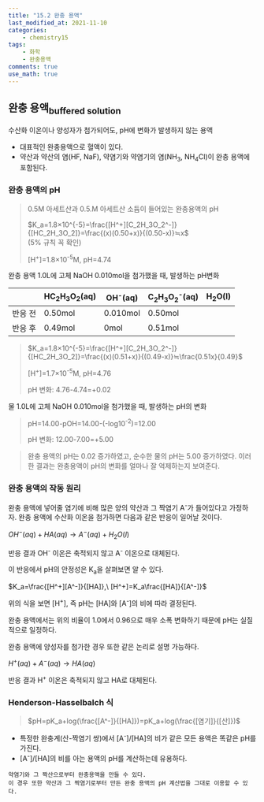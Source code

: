 ```yaml
---
title: "15.2 완충 용액"
last_modified_at: 2021-11-10
categories:
    - chemistry15
tags:
    - 화학
    - 완충용액
comments: true
use_math: true
---
```


<h2>완충 용액<sub>buffered solution</sub></h2>

수산화 이온이나 양성자가 첨가되어도, pH에 변화가 발생하지 않는 용액
- 대표적인 완충용액으로 혈액이 있다.
- 약산과 약산의 염(HF, NaF), 약염기와 약염기의 염(NH<sub>3</sub>, NH<sub>4</sub>Cl)이 완충 용액에 포함된다.

<h3>완충 용액의 pH</h3>

> 0.5M 아세트산과 0.5.M 아세트산 소듐이 들어있는 완충용액의 pH
>
>$K_a=1.8×10^{-5}=\frac{[H^+][C_2H_3O_2^-]}{[HC_2H_3O_2]}=\frac{(x)(0.50+x)}{(0.50-x)}≒x$\
>(5% 규칙 꼭 확인)
>
>[H<sup>+</sup>]=1.8×10<sup>-5</sup>M, pH=4.74

완충 용액 1.0L에 고체 NaOH 0.010mol을 첨가했을 때, 발생하는 pH변화

||HC<sub>2</sub>H<sub>3</sub>O<sub>2</sub>(aq)|OH<sup>-</sup>(aq)|C<sub>2</sub>H<sub>3</sub>O<sub>2</sub><sup>-</sup>(aq)|H<sub>2</sub>O(l)
|---|---|---|---|---|
|반응 전|0.50mol|0.010mol|0.50mol||
|반응 후|0.49mol|0mol|0.51mol||

>$K_a=1.8×10^{-5}=\frac{[H^+][C_2H_3O_2^-]}{[HC_2H_3O_2]}=\frac{(x)(0.51+x)}{(0.49-x)}≒\frac{0.51x}{0.49}$
>
>[H<sup>+</sup>]=1.7×10<sup>-5</sup>M, pH=4.76
>
>pH 변화: 4.76-4.74=+0.02

물 1.0L에 고체 NaOH 0.010mol을 첨가했을 때, 발생하는 pH의 변화

>pH=14.00-pOH=14.00-(-log10<sup>-2</sup>)=12.00
>
>pH 변화: 12.00-7.00=+5.00

>완충 용액의 pH는 0.02 증가하였고, 순수한 물의 pH는 5.00 증가하였다. 이러한 결과는 완충용액이 pH의 변화를 얼마나 잘 억제하는지 보여준다.

<h3>완충 용액의 작동 원리</h3>

완충 용액에 넣어줄 염기에 비해 많은 양의 약산과 그 짝염기 A<sup>-</sup>가 들어있다고 가정하자. 완충 용액에 수산화 이온을 첨가하면 다음과 같은 반응이 일어날 것이다.

$OH^-(aq)+HA(aq)→A^-(aq)+H_2O(l)$

반응 결과 OH<sup>-</sup> 이온은 축적되지 않고 A<sup>-</sup> 이온으로 대체된다.

이 반응에서 pH의 안정성은 K<sub>a</sub>을 살펴보면 알 수 있다.

$K_a=\frac{[H^+][A^-]}{[HA]},\ [H^+]=K_a\frac{[HA]}{[A^-]}$

위의 식을 보면 [H<sup>+</sup>], 즉 pH는 [HA]와 [A<sup>-</sup>]의 비에 따라 결정된다.

완충 용액에서는 위의 비율이 1.0에서 0.96으로 매우 소폭 변화하기 때문에 pH는 실질적으로 일정하다.

완충 용액에 양성자를 첨가한 경우 또한 같은 논리로 설명 가능하다.

$H^+(aq)+A^-(aq)→HA(aq)$

반응 결과 H<sup>+</sup> 이온은 축적되지 않고 HA로 대체된다.

<h3>Henderson-Hasselbalch 식</h3>

> $pH=pK_a+log(\frac{[A^-]}{[HA]})=pK_a+log(\frac{[염기]}{[산]})$

- 특정한 완충계(산-짝염기 쌍)에서 [A<sup>-</sup>]/[HA]의 비가 같은 모든 용액은 똑같은 pH를 가진다.
- [A<sup>-</sup>]/[HA]의 비를 아는 용액의 pH를 계산하는데 유용하다.

```
약염기와 그 짝산으로부터 완충용액을 만들 수 있다.
이 경우 또한 약산과 그 짝염기로부터 만든 완충 용액의 pH 계산법을 그대로 이용할 수 있다.
```